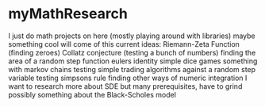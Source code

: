 # myMathResearch
I just do math projects on here
(mostly playing around with libraries)
maybe something cool will come of this
current ideas:
Riemann-Zeta Function (finding zeroes)
Collatz conjecture (testing a bunch of numbers)
finding the area of a random step function
eulers identity
simple dice games
something with markov chains
testing simple trading algorithms against a random step variable
testing simpsons rule
finding other ways of numeric integration
I want to research more about SDE but many prerequisites, have to grind
possibly something about the Black-Scholes model
